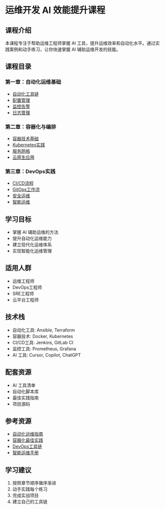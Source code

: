 # 运维开发 AI 效能提升课程

## 课程介绍
本课程专注于帮助运维工程师掌握 AI 工具，提升运维效率和自动化水平。通过实践案例和动手练习，让你快速掌握 AI 辅助运维开发的技能。

## 课程目录

### 第一章：自动化运维基础
- [自动化工具链](./第一章-自动化运维基础.md#自动化工具链)
- [配置管理](./第一章-自动化运维基础.md#配置管理)
- [监控告警](./第一章-自动化运维基础.md#监控告警)
- [日志管理](./第一章-自动化运维基础.md#日志管理)

### 第二章：容器化与编排
- [容器技术基础](./第二章-容器化与编排.md#容器技术基础)
- [Kubernetes实践](./第二章-容器化与编排.md#Kubernetes实践)
- [服务网格](./第二章-容器化与编排.md#服务网格)
- [云原生应用](./第二章-容器化与编排.md#云原生应用)

### 第三章：DevOps实践
- [CI/CD流程](./第三章-DevOps实践.md#CI/CD流程)
- [GitOps工作流](./第三章-DevOps实践.md#GitOps工作流)
- [安全运维](./第三章-DevOps实践.md#安全运维)
- [智能运维](./第三章-DevOps实践.md#智能运维)

## 学习目标
- 掌握 AI 辅助运维的方法
- 提升自动化运维能力
- 建立现代化运维体系
- 实现智能化运维管理

## 适用人群
- 运维工程师
- DevOps工程师
- SRE工程师
- 云平台工程师

## 技术栈
- 自动化工具: Ansible, Terraform
- 容器技术: Docker, Kubernetes
- CI/CD工具: Jenkins, GitLab CI
- 监控工具: Prometheus, Grafana
- AI 工具: Cursor, Copilot, ChatGPT

## 配套资源
- AI 工具清单
- 自动化脚本库
- 最佳实践指南
- 项目源码

## 参考资源
- [自动化运维指南](https://automation-ops-guide.dev)
- [容器化最佳实践](https://container-best-practices.dev)
- [DevOps工具链](https://devops-toolchain.dev)
- [智能运维手册](https://aiops-manual.dev)

## 学习建议
1. 按照章节顺序循序渐进
2. 动手实践每个练习
3. 完成实战项目
4. 建立自己的工具链 